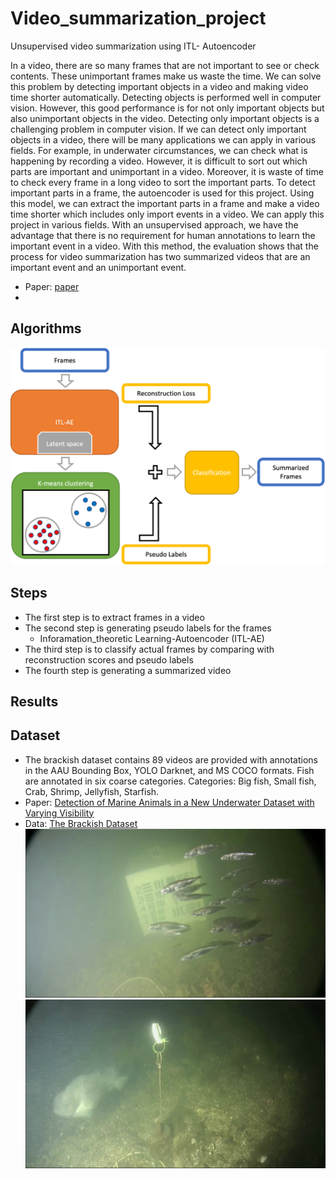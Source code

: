 # Video_summarization_project
Unsupervised video summarization using ITL- Autoencoder

In a video, there are so many frames that are not important to see or check contents. These unimportant frames make us waste the time. We can solve this problem by detecting important objects in a video and making video time shorter automatically. Detecting objects is performed well in computer vision. However, this good performance is for not only important objects but also unimportant objects in the video. Detecting only important objects is a challenging problem in computer vision. If we can detect only important objects in a video, there will be many applications we can apply in various fields. For example, in underwater circumstances, we can check what is happening by recording a video. However, it is difficult to sort out which parts are important and unimportant in a video. Moreover, it is waste of time to check every frame in a long video to sort the important parts. To detect important parts in a frame, the autoencoder is used for this project. Using this model, we can extract the important parts in a frame and make a video time shorter which includes only import events in a video. We can apply this project in various fields. With an unsupervised approach, we have the advantage that there is no requirement for human annotations to learn the important event in a video. With this method, the evaluation shows that the process for video summarization has two summarized videos that are an important event and an unimportant event.
- Paper: [paper](/data/report.pdf)
-

## Algorithms
![Algorithms](/data/Picture2.png)

## Steps
- The first step is to extract frames in a video
- The second step is generating pseudo labels for the frames
  - Inforamation_theoretic Learning-Autoencoder (ITL-AE)
- The third step is to classify actual frames by comparing with reconstruction scores and pseudo labels
- The fourth step is generating a summarized video

## Results


## Dataset
- The brackish dataset contains 89 videos are provided with annotations in the AAU Bounding Box, YOLO Darknet, and MS COCO formats. Fish are annotated in six coarse categories. Categories: Big fish, Small fish, Crab, Shrimp, Jellyfish, Starfish.
- Paper: [Detection of Marine Animals in a New Underwater Dataset with Varying Visibility](https://openaccess.thecvf.com/content_CVPRW_2019/papers/AAMVEM/Pedersen_Detection_of_Marine_Animals_in_a_New_Underwater_Dataset_with_CVPRW_2019_paper.pdf)
- Data: [The Brackish Dataset](https://www.kaggle.com/aalborguniversity/brackish-dataset)
![A group of Sticklebacks](/data/ex1-980x551.png) ![Lumpsucker in clear water](/data/BigFish1.png)
